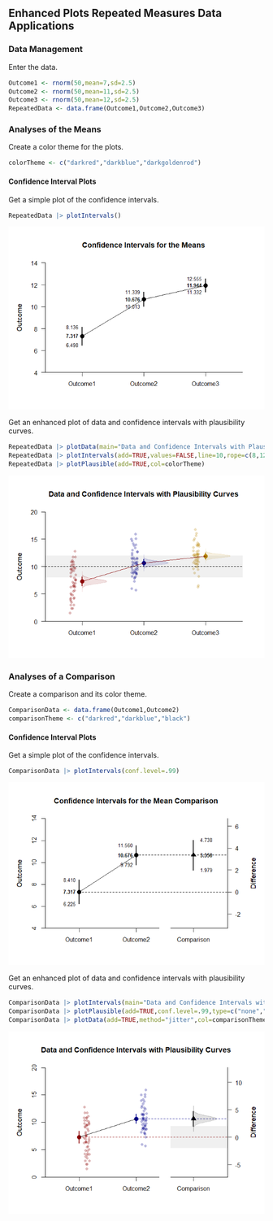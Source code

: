 
## Enhanced Plots Repeated Measures Data Applications

### Data Management

Enter the data.

```r
Outcome1 <- rnorm(50,mean=7,sd=2.5)
Outcome2 <- rnorm(50,mean=11,sd=2.5)
Outcome3 <- rnorm(50,mean=12,sd=2.5)
RepeatedData <- data.frame(Outcome1,Outcome2,Outcome3)
```

### Analyses of the Means

Create a color theme for the plots.

```r
colorTheme <- c("darkred","darkblue","darkgoldenrod")
```

#### Confidence Interval Plots

Get a simple plot of the confidence intervals.

```r
RepeatedData |> plotIntervals()
```

![](figures/Repeated-ConfidenceA-1.png)<!-- -->

Get an enhanced plot of data and confidence intervals with plausibility curves.

```r
RepeatedData |> plotData(main="Data and Confidence Intervals with Plausibility Curves",offset=-.15,method="jitter",col=colorTheme)
RepeatedData |> plotIntervals(add=TRUE,values=FALSE,line=10,rope=c(8,12),col=colorTheme)
RepeatedData |> plotPlausible(add=TRUE,col=colorTheme)
```

![](figures/Repeated-ConfidenceB-1.png)<!-- -->

### Analyses of a Comparison

Create a comparison and its color theme.

```r
ComparisonData <- data.frame(Outcome1,Outcome2)
comparisonTheme <- c("darkred","darkblue","black")
```

#### Confidence Interval Plots

Get a simple plot of the confidence intervals.

```r
ComparisonData |> plotIntervals(conf.level=.99)
```

![](figures/Repeated-ConfidenceC-1.png)<!-- -->

Get an enhanced plot of data and confidence intervals with plausibility curves.

```r
ComparisonData |> plotIntervals(main="Data and Confidence Intervals with Plausibility Curves",conf.level=.99,ylim=c(0,20),values=FALSE,rope=c(-2,2),col=comparisonTheme)
ComparisonData |> plotPlausible(add=TRUE,conf.level=.99,type=c("none","none","right"),col=comparisonTheme)
ComparisonData |> plotData(add=TRUE,method="jitter",col=comparisonTheme)
```

![](figures/Repeated-ConfidenceD-1.png)<!-- -->
